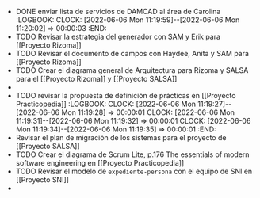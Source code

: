 - DONE enviar lista de servicios de DAMCAD al área de Carolina
  :LOGBOOK:
  CLOCK: [2022-06-06 Mon 11:19:59]--[2022-06-06 Mon 11:20:02] =>  00:00:03
  :END:
- TODO Revisar la estrategia del generador con SAM y Erik para [[Proyecto Rizoma]]
- TODO Revisar el documento de campos con Haydee, Anita y SAM  para [[Proyecto Rizoma]]
- TODO Crear el diagrama general de Arquitectura para Rizoma y SALSA para el [[Proyecto Rizoma]] y [[Proyecto SALSA]]
-
- TODO revisar la propuesta de definición de prácticas en [[Proyecto Practicopedia]]
  :LOGBOOK:
  CLOCK: [2022-06-06 Mon 11:19:27]--[2022-06-06 Mon 11:19:28] =>  00:00:01
  CLOCK: [2022-06-06 Mon 11:19:31]--[2022-06-06 Mon 11:19:32] =>  00:00:01
  CLOCK: [2022-06-06 Mon 11:19:34]--[2022-06-06 Mon 11:19:35] =>  00:00:01
  :END:
- Revisar el plan de migración de los sistemas para el proyecto de [[Proyecto SALSA]]
- TODO Crear el diagrama de Scrum Lite, p.176 The essentials of modern software engineering en [[Proyecto Practicopedia]]
- TODO Revisar el modelo de `expediente-persona` con el equipo de SNI en [[Proyecto SNI]]
-
